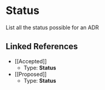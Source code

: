 # Status

List all the status possible for an ADR


## Linked References

* [[Accepted]]
  * Type: **Status**
* [[Proposed]]
  * Type: **Status**
